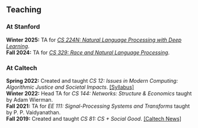 ## Teaching

### At Stanford
**Winter 2025:** TA for [*CS 224N: Natural Language Processing with Deep Learning*](https://web.stanford.edu/class/cs224n/).  
**Fall 2024:** TA for [*CS 329: Race and Natural Language Processing*](https://web.stanford.edu/class/cs329r/).
   
### At Caltech
**Spring 2022:** Created and taught *CS 12: Issues in Modern Computing: Algorithmic Justice and Societal Impacts*. <a href="https://docs.google.com/document/d/1AigYzCj4IjhcWFeaB5F8ZArIp1MTLh92IFibI4xSwFk/edit?usp=sharing">[Syllabus]</a><br>
**Winter 2022:** Head TA for *CS 144: Networks: Structure & Economics* taught by Adam Wierman.<br>
**Fall 2021:** TA for *EE 111: Signal-Processing Systems and Transforms* taught by P. P. Vaidyanathan.<br>
**Fall 2019:** Created and taught *CS 81: CS + Social Good*. [[Caltech News]](https://www.caltech.edu/about/news/cs-plus-social-good)

